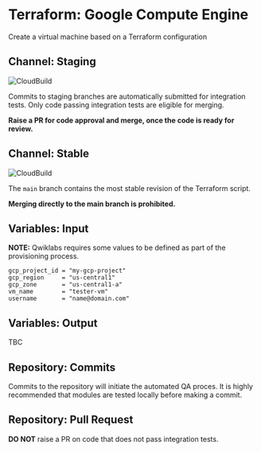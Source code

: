 # Terraform: Google Compute Engine

Create a virtual machine based on a Terraform configuration

## Channel: Staging

![CloudBuild](https://badger-kjyo252taq-uc.a.run.app/build/status?project=qwiklabs-resources&id=878a4ae2-099c-4458-a575-f0be99a621aa)

Commits to staging branches are automatically submitted for integration tests.
Only code passing integration tests are eligible for merging.

__Raise a PR for code approval and merge, once the code is ready for review.__ 

## Channel: Stable

![CloudBuild](https://badger-kjyo252taq-uc.a.run.app/build/status?project=qwiklabs-resources&id=2585d58a-918e-4bf1-b4de-e1c3a2ed949c)

The `main` branch contains the most stable revision of the Terraform script. 

__Merging directly to the main branch is prohibited.__

## Variables: Input 

__NOTE:__ Qwiklabs requires some values to be defined as part of the provisioning process. 

```
gcp_project_id = "my-gcp-project"
gcp_region     = "us-central1"
gcp_zone       = "us-central1-a"
vm_name        = "tester-vm"
username       = "name@domain.com"
```

## Variables: Output 

TBC

## Repository: Commits 

Commits to the repository will initiate the automated QA proces.
It is highly recommended that modules are tested locally before making a commit.

## Repository: Pull Request

__DO NOT__ raise a PR on code that does not pass integration tests.
